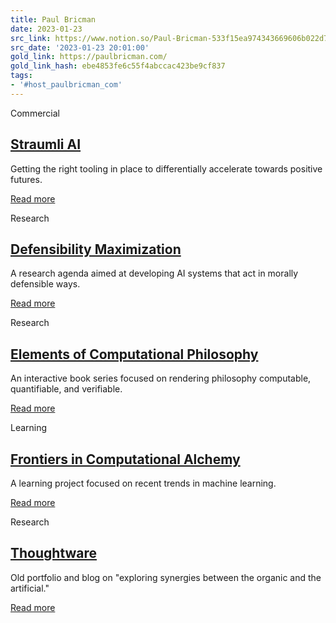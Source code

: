 ```yaml
---
title: Paul Bricman
date: 2023-01-23
src_link: https://www.notion.so/Paul-Bricman-533f15ea974343669606b022d764ccfc
src_date: '2023-01-23 20:01:00'
gold_link: https://paulbricman.com/
gold_link_hash: ebe4853fe6c55f4abccac423be9cf837
tags:
- '#host_paulbricman_com'
---
```





 Commercial
 
[Straumli AI](https://straumli.ai/)
-----------------------------------


Getting the right tooling in place to
 differentially accelerate towards positive futures.
 


[Read more](https://straumli.ai/)



 Research
 
[Defensibility Maximization](https://paulbricman.com/defensibility/)
--------------------------------------------------------------------


A research agenda aimed at developing AI
 systems that act in morally defensible ways.


[Read more](https://paulbricman.com/defensibility/)



 Research
 
[Elements of Computational Philosophy](https://compphil.github.io/)
-------------------------------------------------------------------


An interactive book series focused on
 rendering philosophy computable, quantifiable, and verifiable.


[Read more](https://compphil.github.io/)



 Learning
 
[Frontiers
 in Computational Alchemy](https://innate-fire-eeb.notion.site/Frontiers-in-Computational-Alchemy-a7f58728a6fc45fd990558c7bf05b42b?pvs=4)
----------------------------------------------------------------------------------------------------------------------------------------------------


A learning project focused on recent
 trends in machine learning.


[Read more](https://innate-fire-eeb.notion.site/d5e1a841dfd440d4bf65d3cc25a4157f?v=713b26062ebd4b0a8b6035b9a4ddcec4&pvs=4)



 Research
 
[Thoughtware](https://web.archive.org/web/20220618193654/https://paulbricman.com/)
----------------------------------------------------------------------------------


Old portfolio and blog on "exploring
 synergies between the organic and the artificial."


[Read more](https://web.archive.org/web/20220618193654/https://paulbricman.com/)